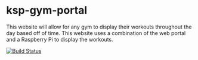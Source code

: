 # ksp-gym-portal
This website will allow for any gym to display their workouts throughout the day based off of time. This website uses a combination of the web portal and a Raspberry Pi to display the workouts. 

[![Build Status](https://dev.azure.com/ameierkspit/kspgymportal/_apis/build/status/kspgymportal-all-branches-build-validation?branchName=master)](https://dev.azure.com/ameierkspit/kspgymportal/_build/latest?definitionId=10&branchName=master)
